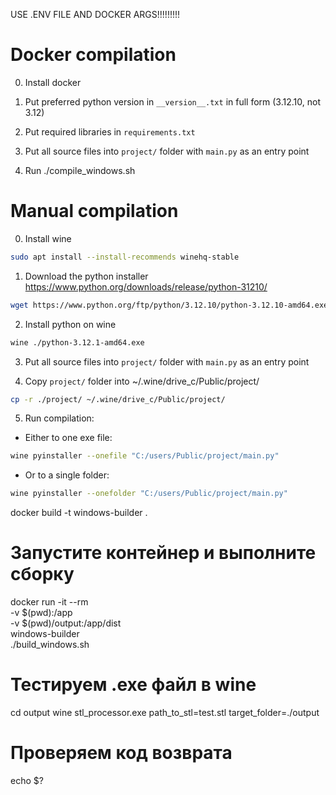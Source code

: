 USE .ENV FILE AND DOCKER ARGS!!!!!!!!!

# Docker compilation

0) Install docker

1) Put preferred python version in `__version__.txt` in full form (3.12.10, not 3.12)

2) Put required libraries in `requirements.txt`

3) Put all source files into `project/` folder with `main.py` as an entry point

4) Run ./compile_windows.sh

# Manual compilation

0) Install wine

```bash
sudo apt install --install-recommends winehq-stable
```

1) Download the python installer https://www.python.org/downloads/release/python-31210/

```bash
wget https://www.python.org/ftp/python/3.12.10/python-3.12.10-amd64.exe
```

2) Install python on wine

```bash
wine ./python-3.12.1-amd64.exe
```

3) Put all source files into `project/` folder with `main.py` as an entry point

4) Copy `project/` folder into ~/.wine/drive_c/Public/project/

```bash
cp -r ./project/ ~/.wine/drive_c/Public/project/
```

5) Run compilation:

- Either to one exe file:
```bash
wine pyinstaller --onefile "C:/users/Public/project/main.py"
```

- Or to a single folder:
```bash
wine pyinstaller --onefolder "C:/users/Public/project/main.py"
```


docker build -t windows-builder .

# Запустите контейнер и выполните сборку
docker run -it --rm \
  -v $(pwd):/app \
  -v $(pwd)/output:/app/dist \
  windows-builder \
  ./build_windows.sh



# Тестируем .exe файл в wine
cd output
wine stl_processor.exe path_to_stl=test.stl target_folder=./output

# Проверяем код возврата
echo $?
